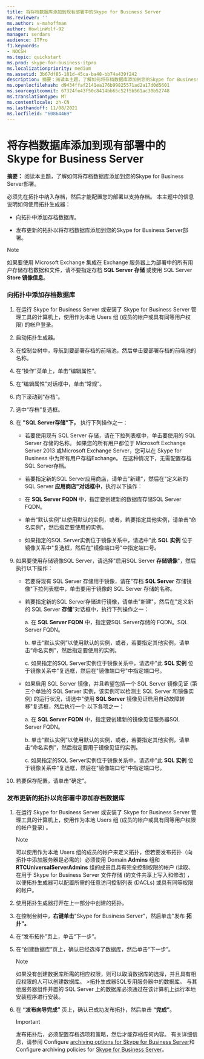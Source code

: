 ```yaml
---
title: 将存档数据库添加到现有部署中的Skype for Business Server
ms.reviewer: ''
ms.author: v-mahoffman
author: HowlinWolf-92
manager: serdars
audience: ITPro
f1.keywords:
- NOCSH
ms.topic: quickstart
ms.prod: skype-for-business-itpro
ms.localizationpriority: medium
ms.assetid: 3b67df85-181d-45ca-ba48-bb74a439f242
description: 摘要：阅读本主题，了解如何将存档数据库添加到您的Skype for Business Server部署。
ms.openlocfilehash: d9434ffaf2141ea176b99825571ad2a17d0d5601
ms.sourcegitcommit: 67324fe43f50c8414bb65c52f5b561ac30b52748
ms.translationtype: MT
ms.contentlocale: zh-CN
ms.lasthandoff: 11/08/2021
ms.locfileid: "60864469"
---
```

# <a name="add-archiving-databases-to-an-existing-deployment-in-skype-for-business-server"></a>将存档数据库添加到现有部署中的Skype for Business Server
 
**摘要：** 阅读本主题，了解如何将存档数据库添加到您的Skype for Business Server部署。
  
必须先在拓扑中纳入存档，然后才能配置您的部署以支持存档。 本主题中的信息说明如何使用拓扑生成器：
  
- 向拓扑中添加存档数据库。
    
- 发布更新的拓扑以将存档数据库添加到您的Skype for Business Server部署。
    
> [!NOTE]
> 如果要使用 Microsoft Exchange 集成在 Exchange 服务器上为部署中的所有用户存储存档数据和文件，请不要指定存档 **SQL Server 存储** 或使用 SQL Server **Store 镜像信息**。
  
### <a name="add-an-archiving-database-to-your-topology"></a>向拓扑中添加存档数据库

1. 在运行 Skype for Business Server 或安装了 Skype for Business Server 管理工具的计算机上，使用作为本地 Users 组 (成员的帐户或具有同等用户权限) 的帐户登录。
    
2. 启动拓扑生成器。
    
3. 在控制台树中，导航到要部署存档的前端池，然后单击要部署存档的前端池的名称。
    
4. 在“操作”菜单上，单击“编辑属性”。 
    
5. 在“编辑属性”对话框中，单击“常规”。
    
6. 向下滚动到“存档”。
    
7. 选中“存档”复选框。
    
8. 在 **"SQL Server存储"下，** 执行下列操作之一：
    
   - 若要使用现有 SQL Server 存储，请在下拉列表框中，单击要使用的 SQL Server 存储的名称。 如果您的所有用户都位于 Microsoft Exchange Server 2013 或Microsoft Exchange Server，您可以在 Skype for Business 中为所有用户存档Exchange。 在这种情况下，无需配置存档SQL Server存档。
    
   - 若要指定新的SQL Server应用商店，请单击"新建"，然后在"定义新的 SQL Server **应用商店"对话框中**，执行以下操作：
    
   - 在 **SQL Server FQDN** 中，指定要创建新的数据库存储SQL Server FQDN。
    
   - 单击“默认实例”以使用默认的实例，或者，若要指定其他实例，请单击“命名实例”，然后指定要使用的实例。
    
   - 如果指定的SQL Server实例位于镜像关系中，请选中"此 **SQL 实例** 位于镜像关系中"复选框，然后在"镜像端口号"中指定端口号。 
    
9. 如果要使用存储镜像SQL Server，请选择"启用SQL Server **存储镜像**"，然后执行以下操作：
    
   - 若要将现有 SQL Server 存储用于镜像，请在"存档 **SQL Server** 存储镜像"下拉列表框中，单击要用于镜像的 SQL Server 存储的名称。
    
   - 若要指定新的SQL Server存储进行镜像，请单击"新建"，然后在"定义新的 SQL Server **存储**"对话框中，执行下列操作之一：
    
     a. 在 **SQL Server FQDN** 中，指定要SQL Server存储的 FQDN。SQL Server FQDN。
    
     b. 单击“默认实例”以使用默认的实例，或者，若要指定其他实例，请单击“命名实例”，然后指定要使用的实例。
    
     c. 如果指定的SQL Server实例位于镜像关系中，请选中"此 **SQL 实例** 位于镜像关系中"复选框，然后在"镜像端口号"中指定端口号。 
    
   - 如果启用 SQL Server 镜像，并且希望包括一个 SQL Server 镜像见证 (第三个单独的 SQL Server 实例，该实例可以检测主 SQL Server 和镜像实例) 的运行状况，请选中"使用 **SQL Server** 镜像见证启用自动故障转移"复选框，然后执行一个 以下各项之一：
    
     a. 在 **SQL Server FQDN** 中，指定要创建新的镜像见证服务器SQL Server FQDN。
    
     b. 单击“默认实例”以使用默认的实例，或者，若要指定其他实例，请单击“命名实例”，然后指定要用于镜像见证的实例。
    
     c. 如果指定的SQL Server实例位于镜像关系中，请选中"此 **SQL 实例** 位于镜像关系中"复选框，然后在"镜像端口号"中指定端口号。 
    
10. 若要保存配置，请单击“确定”。
    
### <a name="publish-the-updated-topology-to-add-an-archiving-database-to-your-deployment"></a>发布更新的拓扑以向部署中添加存档数据库

1. 在运行 Skype for Business Server 或安装了 Skype for Business Server 管理工具的计算机上，使用作为本地 Users 组 (成员的帐户或具有同等用户权限的帐户登录) 。
    
    > [!NOTE]
    > 可以使用作为本地 Users 组的成员的帐户来定义拓扑，但若要发布拓扑（向拓扑中添加服务器是必需的）必须使用 Domain **Admins** 组和 **RTCUniversalServerAdmins** 组的成员且具有完全控制权限的帐户 (读取、 在用于 Skype for Business Server 文件存储 (的文件共享上写入和修改) ，以便拓扑生成器可以配置所需的任意访问控制列表 (DACLs) 或具有同等权限的帐户。
  
2. 使用拓扑生成器打开在上一部分中创建的拓扑。
    
3. 在控制台树中，**右键单击**"Skype for Business Server"，然后单击"发布 **拓扑"。**
    
4. 在“发布拓扑”页上，单击“下一步”。
    
5. 在“创建数据库”页上，确认已经选择了数据库，然后单击“下一步”。 
    
    > [!NOTE]
    > 如果没有创建数据库所需的相应权限，则可以取消数据库的选择，并且具有相应权限的人可以创建数据库。 >拓扑生成器SQL专用服务器中的数据库。 与其他服务器组件并置的 SQL Server 上的数据库必须通过在该计算机上运行本地安装程序进行安装。 
  
6. 在 **“发布向导完成”** 页上，确认已成功发布拓扑，然后单击 **“完成”**。
    
    > [!IMPORTANT]
    > 发布拓扑后，必须配置存档选项和策略，然后才能存档任何内容。 有关详细信息，请参阅 Configure [archiving options for Skype for Business Server](configure-archiving-options.md)和 Configure archiving policies for [Skype for Business Server](configure-archiving-policies.md)。 
  

